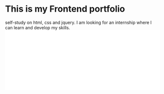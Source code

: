 # This is my Frontend portfolio
self-study on html, css and jquery.
I am looking for an internship where I can learn and develop my skills.
![Example1](gifs/eldin-ticker-v1.gif)



